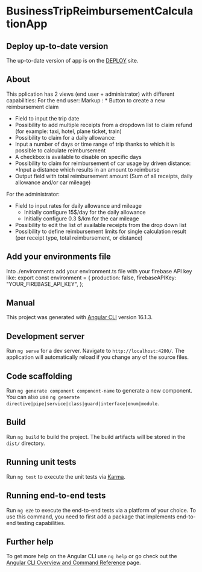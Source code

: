 # BusinessTripReimbursementCalculationApp

## Deploy up-to-date version

The up-to-date version of app is on the [DEPLOY](https://businesstripreimbursementcalc.web.app) site.

## About
This pplication has 2 views (end user + administrator) with different capabilities:
For the end user:
Markup : *	Button to create a new reimbursement claim
*	Field to input the trip date
*	Possibility to add multiple receipts from a dropdown list to claim refund (for example: taxi, hotel, plane ticket, train)
*	Possibility to claim for a daily allowance:
  *	Input a number of days or time range of trip thanks to which it is possible to calculate reimbursement
  *	A checkbox is available to disable on specific days
  * Possibility to claim for reimbursement of car usage by driven distance:
    *Input a distance which results in an amount to reimburse
* Output field with total reimbursement amount
(Sum of all receipts, daily allowance and/or car mileage)
 
For the administrator:
*	Field to input rates for daily allowance and mileage
    *	Initially configure 15$/day for the daily allowance
    *	Initially configure 0.3 $/km for the car mileage
*	Possibility to edit the list of available receipts from the drop down list
*	Possibility to define reimbursement limits for single calculation result (per receipt type, total reimbursement, or distance)
## Add your environments file
Into ./environments add your environment.ts file with your firebase API key like:
export const environment = {
	production: false,
	firebaseAPIKey: "YOUR_FIREBASE_API_KEY",
};

## Manual

This project was generated with [Angular CLI](https://github.com/angular/angular-cli) version 16.1.3.

## Development server

Run `ng serve` for a dev server. Navigate to `http://localhost:4200/`. The application will automatically reload if you change any of the source files.

## Code scaffolding

Run `ng generate component component-name` to generate a new component. You can also use `ng generate directive|pipe|service|class|guard|interface|enum|module`.

## Build

Run `ng build` to build the project. The build artifacts will be stored in the `dist/` directory.

## Running unit tests

Run `ng test` to execute the unit tests via [Karma](https://karma-runner.github.io).

## Running end-to-end tests

Run `ng e2e` to execute the end-to-end tests via a platform of your choice. To use this command, you need to first add a package that implements end-to-end testing capabilities.

## Further help

To get more help on the Angular CLI use `ng help` or go check out the [Angular CLI Overview and Command Reference](https://angular.io/cli) page.
